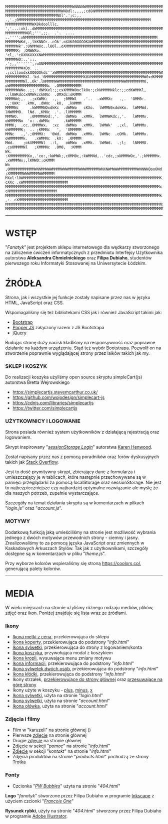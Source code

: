 <!-- language: lang-none -->

    MMMMMMMMMMMMMMMMMMMMMMMMMMMMMMWNNNNWMMMMMMMMMMMMMMMMMMMMMMMMMMMMMMMMMMMMMMMMMMMMMMMMMMMMMMMMMMMMMMMM
    MMMMMMMMMMMMMMMMMMMMMMMMMWN0dl:,,,,;cd0NMMMMMMMMMMMMMMMMMMMMMMMMMMMMMMMMMMMMMMMMMMMMMMMMMMMMMMMMMMMM
    MMMMMMMMMMMMMMMMMMMMMMMNOl'.';c:,. .,'.;0MMMMMMMMMMMMMMMMMMMMMMMMMMMMMMMMMMMMMMMMMMMMMMMMMMMMMMMMMMM
    MMMMMMMMMMMMWX0kdoolllc,    ','...:xkl..dWMMMMMMMMMMMMMMMMMMMMMMMMMMMMMMMMMMMMMMMMMMMMMMMMMMMMMMMMMM
    MMMMMMMMMNOl;''',;;.  .'.  .... ..'''':xNMMMMMMMMMMMMMMMMMMMMMMMMMMMMMMMMMMMMMMMMMMMMMMMMMMMMMMMMMMM
    MMMMMMWKd,.,lkKNNO:..cOk'.oXXK00OOOOKXWMMMMMMMMMMMMMMMMMMMMMMMMMMMMMMMMMMMMMMMMMMMMMMMMMMMMMMMMMMMMM
    MMMMMWk'.:ONMMW0c..lOOl..oXMMMMMMMMMMMMMMMMMMMMMMMMMMMMMMMMMMMMMMMMMMMMMMMMMMMMMMMMMMMMMMMMMMMMMMMMM
    MMMMMX; ,ONWWXo. 'cl,.'cOXNXXXXXNWMMMMMMMMMMMMMMMMMMMMMMMMMMMMMMMMMMMMMMMMMMMMMMMMMMMMMMMMMMMMMMMMMM
    MMMMMWO:..';;.       .';,,''''''',:oONMMMMMMMMMMMMMMMMMMMMMMMMMMMMMMMMMMMMMMMMMMMMMMMMMMMMMMMMMMMMMM
    MMMMMMMWXOo. .. .;cclloodxkOO0OOkdc''xWMMMMMMMMMMMMMMMMMMMMMMMMMMMMMMMMMMMMMMMMMMMMMMWNXXWMMMMMMMMMM
    MMMMMMMMMXl.'kd.'0MMMMMMMMMMMMMMMMMX0XMMMMMMMMMMMMMMMMMMMMMMMMW0xdKMMMMMMMMMMMMMMMMMWd'.,OMMMMMMMMMM
    MMMMMMMMNl.,Ok'.lNMMMMWWMMMMMMMMMMMMMMMMMMMMMMMMMMMMWWMMMMMMMM0,  oWMMMMMMMMMMMMMMMMNc  .OMMMMMMMMMM
    MMMMMWWNo..;;.'dNMXxl:;;cxXMMMW0oclkOo:;ckNMMMMNklc:;;cdKWMMKl,   .:l0WKdccxNMWkcckNNc  .OMXdc:oKMMM
    MMMMNd;,.  .;xXWMK:  .,.  ;0MMWl   .'..  .xWMMXc   .,.  'OMM0:.   .,:OWX:  .kMK, .dWNc  .kO,  ,kNMMM
    MMMMNc     .kWMMMNOxdkKc  .dWMWo   cKXo.  lWMMN0xdokKo.  lWMMWd.  lNWMMMO.  lNd. ,KMNc  .'. .lXMMMMM
    MMMWO.     ;0MMMMW0d:,'.   dWMWo  .xMMk.  lWMMWKdc;,'.   lWMMMx.  oWMMMMNo  'x: .dWMNc      .kWMMMMM
    MMMK;  .cc..OMMMWx.  :xc   dWMWo  .xMMk.  lWMWk'  .;xl.  lWMMMx.  oWMMMMMK;  .. ;KMMNc   ',  'OMMMMM
    MMNc   .,'.;0MMMX:  '0Wd.  dWMWo  .xMMk.  lWMNc  .cOMk.  lWMMMx.  oWMMMMMMk.   .xWMMNc  .kX:  ,0MMMM
    MWd.    ;okXMMMMNl  .:l,   oWMWo  .xMMk.  lWMWd.  .;l;   lNMMMO.  .co0MMMMNl   ;XMMMNc  .OM0,  :KMMM
    Wk.    :XMMMMMMMMXo,.'co:,:kWMWk;,c0MM0c,:kWMMNd,..'cdc,;xNMMMWOc,'.;kMMMMMx. .xWMMMWx;,lKMWO:;oKMMM
    Wo    ,0MMMMMMMMMMMWNNMMWWWMMMMWWWMMMMMWWWMMMMMMWNXNWMWWWMMMMMMMMWNNNNOooONd. ;XMMMMMMWWWMMMMWWMMMMM
    MXxl:l0WMMMMMMMMMMMMMMMMMMMMMMMMMMMMMMMMMMMMMMMMMMMMMMMMMMMMMMMMMMMMMK, cXXc .xWMMMMMMMMMMMMMMMMMMMM
    MMMMMMMMMMMMMMMMMMMMMMMMMMMMMMMMMMMMMMMMMMMMMMMMMMMMMMMMMMMMMMMMMMMMMx.'0Wk. cNMMMMMMMMMMMMMMMMMMMMM
    MMMMMMMMMMMMMMMMMMMMMMMMMMMMMMMMMMMMMMMMMMMMMMMMMMMMMMMMMMMMMMMMMMMMMk. ,:. cXMMMMMMMMMMMMMMMMMMMMMM
    MMMMMMMMMMMMMMMMMMMMMMMMMMMMMMMMMMMMMMMMMMMMMMMMMMMMMMMMMMMMMMMMMMMMMNx:,';xXMMMMMMMMMMMMMMMMMMMMMMM
    MMMMMMMMMMMMMMMMMMMMMMMMMMMMMMMMMMMMMMMMMMMMMMMMMMMMMMMMMMMMMMMMMMMMMMMWNNWMMMMMMMMMMMMMMMMMMMMMMMMM

----
# WSTĘP #

"*Fanatyk*" jest projektem sklepu internetowego dla wędkarzy stworzonego na zaliczenie ćwiczeń informatycznych z przedmiotu Interfejsy Użytkownika 
autorstwa **Aleksandra Chmielnickiego** oraz **Filipa Dubiaho**, studentów pierwszego roku Informatyki Stosowanej na Uniwersytecie Łódzkim.

# ŹRÓDŁA #

Strona, jak i wszystkie jej funkcje zostały napisane przez nas w języku HTML, JavaScript oraz CSS.

Wspomagaliśmy się też bibliotekami CSS jak i również JavaScript takimi jak:
    
   * [Bootstrap](https://getbootstrap.com/)
   * [Popper JS](https://popper.js.org/) załączony razem z JS Bootstrapa 
   * [jQuery](https://jquery.com/)

Budując stronę duży nacisk kładliśmy na responsywność oraz poprawne działanie na każdym urządzeniu. Stąd też wybór Bootstrapa. 
Pozwolił on na stworzenie poprawnie wyglądającej strony przez laików takich jak my.

### SKLEP I KOSZYK ###

Do realizacji koszyka użyliśmy open source skryptu simpleCart(js) autorstwa Bretta Wejrowskiego
    
   * https://simplecartjs.stevemcarthur.co.uk/
   * https://github.com/wojodesign/simplecart-js
   * https://cdnjs.com/libraries/simplecartjs
   * https://twitter.com/simplecartjs

### UŻYTKOWNICY I LOGOWANIE ###

Strona posiada również system użytkowników z działającą rejestracją oraz logowaniem.

Skrypt inspirowany "[*sessionStorage Login*](https://codepen.io/karenhenwood/pen/pPLjjK)" autorstwa [Karen Henwood](https://codepen.io/karenhenwood).  

Został napisany przez nas z pomocą poradników oraz forów dyskusyjnych takich jak [Stack Overflow](https://stackoverflow.com/).

Jest to dość prymitywny skrypt, zbierający dane z formularza i umieszczający je w tablicach, które następnie przechowywane są w pamięci przeglądarki za pomocą localStorage oraz sessionStorage.
Nie jest to najbezpieczniejsze czy najbardziej optymalne rozwiązanie ale myślę że dla naszych potrzeb, zupełnie wystarczające. 

Szczegóły na temat działania skryptu są w komentarzach w plikach "*login.js*" oraz "*account.js*".

### MOTYWY ###


Dodatkową funkcją jaką umieściliśmy na stronie jest możliwość wybrania jednego z dwóch motywów przewodnich strony - ciemny i jasny.
Zrealizowaliśmy to za pomocą języka JavaScript oraz zmiennych w Kaskadowych Arkuszach Stylów. Tak jak z użytkownikami, szczegóły dostępne są w komentarzach w pliku "*theme.js*".

Przy wyborze kolorów wspieraliśmy się stroną https://coolors.co/, generującą palety kolorów.


----
# MEDIA #

W wielu miejscach na stronie użyliśmy różnego rodzaju mediów, plików, zdjęć oraz ikon. Poniżej znajduje się lista wraz ze źródłami.

  ### Ikony ###
   
   * [Ikona metki z ceną](https://icons.getbootstrap.com/icons/tag/), przekierowująca do sklepu
   * [Ikona koperty](https://icons.getbootstrap.com/icons/envelope/), przekierowująca do podstrony "*info.html*" 
   * [Ikona sylwetki](https://icons.getbootstrap.com/icons/person-circle/), przekierowująca do strony z logowaniem/konta 
   * [Ikona koszyka](https://icons.getbootstrap.com/icons/basket2/), przywołująca modal z koszykiem 
   * [Ikona kropli](https://icons.getbootstrap.com/icons/droplet/), wysuwająca menu zmiany motywu 
   * [Ikona informacji](https://icons.getbootstrap.com/icons/info-circle/), przekierowująca do podstrony "*info.html*" 
   * [Ikona sylwetek dwóch osób](https://icons.getbootstrap.com/icons/people/), przekierowująca do podstrony "*info.html*"
   * [Ikona kłódki](https://icons.getbootstrap.com/icons/lock/), przekierowująca do podstrony "*info.html*" 
   * Ikony strzałek, [przekierowujące do strony głównej](https://icons.getbootstrap.com/icons/arrow-left/) oraz [przesuwające na górę strony](https://icons.getbootstrap.com/icons/arrow-up/) 
   * Ikony użyte w koszyku - [plus](https://icons.getbootstrap.com/icons/plus-circle/), [minus](https://icons.getbootstrap.com/icons/dash-circle/), [x](https://icons.getbootstrap.com/icons/x-circle/)
   * [Ikona sylwetki](https://icons.getbootstrap.com/icons/person/), użyta na stronie "*login.html*" 
   * [Ikona sylwetki](https://icons.getbootstrap.com/icons/person-square/), użyta na stronie "*account.html*" 
   * [Ikona ołówka](https://icons.getbootstrap.com/icons/pencil/), użyta na stronie "*account.html*" 

  ### Zdjęcia i filmy ###
   
   * Film w "karuzeli" na stronie głównej ()
   * Pierwsze [zdjęcie](https://unsplash.com/photos/NwEUY1xts1U) na stronie głównej 
   * Drugie [zdjęcie](https://unsplash.com/photos/mPwbCoYHAYI) na stronie głównej 
   * [Zdjęcie](https://unsplash.com/photos/UK78i6vK3sc) w sekcji "*pomoc*" na stronie "*info.html*" 
   * [Zdjęcie](https://unsplash.com/photos/IS6RwpuEJpY) w sekcji "*kontakt*" na stronie "*info.html*"
   * Zdjęcia produktów na stronie "*products.html*" pochodzą ze strony [Trotka](https://sklep-wedkarski.waw.pl/)

   ### Fonty ###
   
   * Czcionka "[*PW Bubbles*](https://www.dafont.com/pwbubbles.font)" użyta na stronie "*404.html*" 


    
    
    
   **Logo** "*fanatyk*" stworzone przez Filipa Dubiaho w programie [Inkscape](https://inkscape.org/) z użyciem czcionki "[*Francois One*](https://fonts.google.com/specimen/Francois+One?preview.text_type=custom)"

   **Rysunek rybki**, użyty na stronie "*404.html*" stworzony przez Filipa Dubiaho w programie [Adobe Illustrator](https://www.adobe.com/products/illustrator.html).
